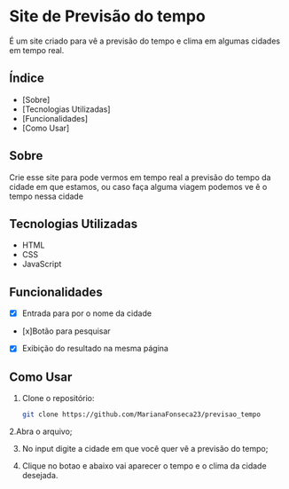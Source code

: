 # Site de Previsão do tempo

É um site criado para vê a previsão do tempo e clima em algumas cidades em tempo real.

## Índice

- [Sobre]
- [Tecnologias Utilizadas]
- [Funcionalidades]
- [Como Usar]

## Sobre

Crie esse site para pode vermos em tempo real a previsão do tempo da cidade em que estamos, ou caso faça alguma viagem podemos ve
ê o tempo nessa cidade

## Tecnologias Utilizadas

- HTML
- CSS
- JavaScript


## Funcionalidades

- [x] Entrada para por o nome da cidade
- [x]Botão para pesquisar
- [x] Exibição do resultado na mesma página

## Como Usar

1. Clone o repositório:
   ```bash
   git clone https://github.com/MarianaFonseca23/previsao_tempo

2.Abra o arquivo;

3. No input digite a cidade em que você quer vê a previsão do tempo;
   
5. Clique no botao e abaixo vai aparecer o tempo e o clima da cidade desejada.
